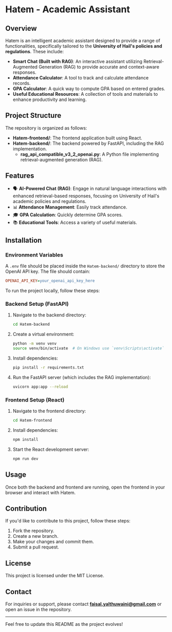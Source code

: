 # Hatem - Academic Assistant

## Overview

Hatem is an intelligent academic assistant designed to provide a range of functionalities, specifically tailored to the **University of Hail's policies and regulations**. These include:

- **Smart Chat (Built with RAG)**: An interactive assistant utilizing Retrieval-Augmented Generation (RAG) to provide accurate and context-aware responses.
- **Attendance Calculator**: A tool to track and calculate attendance records.
- **GPA Calculator**: A quick way to compute GPA based on entered grades.
- **Useful Educational Resources**: A collection of tools and materials to enhance productivity and learning.

## Project Structure

The repository is organized as follows:

- **Hatem-frontend/**: The frontend application built using React.
- **Hatem-backend/**: The backend powered by FastAPI, including the RAG implementation.
  - **rag_api_compatible_v3_2_openai.py**: A Python file implementing retrieval-augmented generation (RAG).

## Features

- 🗣️ **AI-Powered Chat (RAG)**: Engage in natural language interactions with enhanced retrieval-based responses, focusing on University of Hail's academic policies and regulations.
- 📊 **Attendance Management**: Easily track attendance.
- 🎓 **GPA Calculation**: Quickly determine GPA scores.
- 📚 **Educational Tools**: Access a variety of useful materials.

## Installation

### Environment Variables

A `.env` file should be placed inside the `Hatem-backend/` directory to store the OpenAI API key. The file should contain:

```ini
OPENAI_API_KEY=your_openai_api_key_here
```

To run the project locally, follow these steps:

### Backend Setup (FastAPI)

1. Navigate to the backend directory:
   ```bash
   cd Hatem-backend
   ```
2. Create a virtual environment:
   ```bash
   python -m venv venv
   source venv/bin/activate  # On Windows use `venv\Scripts\activate`
   ```
3. Install dependencies:
   ```bash
   pip install -r requirements.txt
   ```
4. Run the FastAPI server (which includes the RAG implementation):
   ```bash
   uvicorn app:app --reload
   ```

### Frontend Setup (React)

1. Navigate to the frontend directory:
   ```bash
   cd Hatem-frontend
   ```
2. Install dependencies:
   ```bash
   npm install
   ```
3. Start the React development server:
   ```bash
   npm run dev
   ```

## Usage

Once both the backend and frontend are running, open the frontend in your browser and interact with Hatem.

## Contribution

If you'd like to contribute to this project, follow these steps:

1. Fork the repository.
2. Create a new branch.
3. Make your changes and commit them.
4. Submit a pull request.

## License

This project is licensed under the MIT License.

## Contact

For inquiries or support, please contact **faisal.yalthuwaini@gmail.com** or open an issue in the repository.

---

Feel free to update this README as the project evolves!

